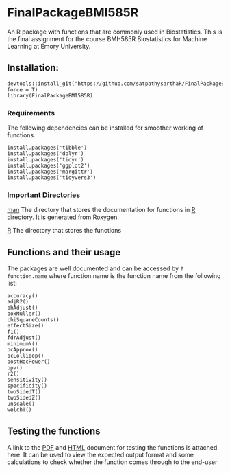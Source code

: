 # FinalPackageBMI585R

An R package with functions that are commonly used in Biostatistics. This is the final assignment for the course BMI-585R Biostatistics for Machine Learning at Emory University. 

## Installation:

```install
devtools::install_git("https://github.com/satpathysarthak/FinalPackageBMI585R.git", force = T)
library(FinalPackageBMI585R)
```

### Requirements

The following dependencies can be installed for smoother working of functions.

```setup
install.packages('tibble')
install.packages('dplyr')
install.packages('tidyr')
install.packages('ggplot2')
install.packages('margittr')
install.packages('tidyvers3')
```

### Important Directories

[man](man) The directory that stores the documentation for functions in [R](R) directory. It is generated from Roxygen.

[R](R) The directory that stores the functions


## Functions and their usage

The packages are well documented and can be accessed by `?function.name` where function.name is the function name from the following list: 

```functions
accuracy()
adjR2()
bhAdjust()
boxMuller()
chiSquareCounts()
effectSize()
f1()
fdrAdjust()
minimumN()
pcApprox()
pcLollipop()
postHocPower()
ppv()
r2()
sensitivity()
specificity()
twoSidedT()
twoSidedZ()
unscale()
welchT()
```

## Testing the functions

A link to the [PDF](test_usage.pdf) and [HTML](test_usage.html) document for testing the functions is attached here. It can be used to view the expected output format and some calculations to check whether the function comes through to the end-user
